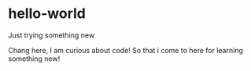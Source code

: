 # hello-world
Just trying something new

Chang here, I am curious about code!
So that i come to here for learning something new!
